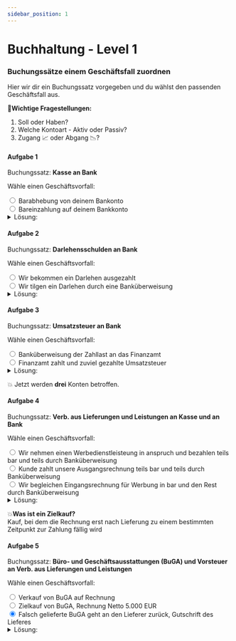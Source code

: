 ```yaml
---
sidebar_position: 1
---
```


# Buchhaltung - Level 1

### Buchungssätze einem Geschäftsfall zuordnen

Hier wir dir ein Buchungssatz vorgegeben und du wählst den passenden Geschäftsfall aus.

:pushpin:**Wichtige Fragestellungen:**

1. Soll oder Haben?<br/>
2. Welche Kontoart - Aktiv oder Passiv?<br/>
3. Zugang :chart_with_upwards_trend: oder Abgang :chart_with_downwards_trend:?<br/>

#### Aufgabe 1

Buchungssatz: **Kasse an Bank**

Wähle einen Geschäftsvorfall:

<div>
  <input type="radio" id="wrong" name="drone" value="wrong"
         checked></input>
  <label for="huey">Barabhebung von deinem Bankonto</label>
</div>
<div>
  <input type="radio" id="right" name="drone" value="right"
         checked></input>
  <label for="right">Bareinzahlung auf deinem Bankkonto</label>
</div>

<details>
  <summary>Lösung:</summary>
  <div>
    <div>Barabhebung von deinem Bankkonto</div>
      <br/>
    <details>
      <summary>
        Warum?
      </summary>
      <div>
        1. Soll o. Haben? Kasse = Soll, Bank = Haben<br/>
        2. Kontoart? Kasse = Aktiv, Bank = Aktiv<br/>
        3. Zugang o. Abgang? Kasse = Zugang, Bank = Abgang<br/>
        Kasse wird mehr (Barabhebung), Bank wird weniger (Abheben vom Bankkonto)
      </div>
    </details>
  </div>
</details>

#### Aufgabe 2

Buchungssatz: **Darlehensschulden an Bank**

Wähle einen Geschäftsvorfall:

<div>
  <input type="radio" id="wrong" name="drone" value="wrong"
         checked></input>
  <label for="huey">Wir bekommen ein Darlehen ausgezahlt</label>
</div>
<div>
  <input type="radio" id="right" name="drone" value="right"
         checked></input>
  <label for="right">Wir tilgen ein Darlehen durch eine Banküberweisung</label>
</div>

<details>
  <summary>Lösung:</summary>
  <div>
    <div>Wir tilgen ein Darlehen durch eine Banküberweisung</div>
      <br/>
    <details>
      <summary>
        Warum?
      </summary>
      <div>
        1. Soll o. Haben? Darlehnsschulden = Soll, Bank = Haben<br/>
        2. Kontoart? Darlehnsschulden = Passiv, Bank = Aktiv<br/>
        3. Zugang o. Abgang? Darlehnsschulden = Abgang, Bank = Abgang<br/>
        Darlehen wird weniger (Tilgung), Bank wird (Überweisung)
      </div>
    </details>
  </div>
</details>

#### Aufgabe 3

Buchungssatz: **Umsatzsteuer an Bank**

Wähle einen Geschäftsvorfall:

<div>
  <input type="radio" id="wrong" name="drone" value="wrong"
         checked></input>
  <label for="huey">Banküberweisung der Zahllast an das Finanzamt</label>
</div>
<div>
  <input type="radio" id="right" name="drone" value="right"
         checked></input>
  <label for="right">Finanzamt zahlt und zuviel gezahlte Umsatzsteuer</label>
</div>

<details>
  <summary>Lösung:</summary>
  <div>
    <div>Banküberweisung der Zahllast an das Finanzamt</div>
      <br/>
    <details>
      <summary>
        Warum?
      </summary>
      <div>
        1. Soll o. Haben? Umsatzsteuer = Soll, Bank = Haben<br/>
        2. Kontoart? Umsatzsteuer = Passiv, Bank = Aktiv<br/>
        3. Zugang o. Abgang? Umsatzsteuer = Abgang, Bank = Abgang<br/>
        Zahllast beglichen, Bank (Überweisung)
      </div>
    </details>
  </div>
</details>

:boom: Jetzt werden **drei** Konten betroffen.

#### Aufgabe 4

Buchungssatz: **Verb. aus Lieferungen und Leistungen an Kasse und an Bank**

Wähle einen Geschäftsvorfall:

<div>
  <input type="radio" id="wrong" name="drone" value="wrong"
         checked></input>
  <label for="huey">Wir nehmen einen Werbedienstleisteung in anspruch und bezahlen teils bar und teils durch Banküberweisung</label>
</div>
<div>
  <input type="radio" id="right" name="drone" value="right"
         checked></input>
  <label for="right">Kunde zahlt unsere Ausgangsrechnung teils bar und teils durch Banküberweisung</label>
</div>
<div>
  <input type="radio" id="right" name="drone" value="right"
         checked></input>
  <label for="right">Wir begleichen Eingangsrechnung für Werbung in bar und den Rest durch Banküberweisung </label>
</div>

<details>
  <summary>Lösung:</summary>
  <div>
    <div>Wir begleichen Eingangsrechnung für Werbung in bar und den Rest durch Banküberweisung</div>
      <br/>
    <details>
      <summary>
        Warum?
      </summary>
      <div>
        1. Soll o. Haben? Verb. L+L = Soll, Kasse = Haben, Bank = Haben<br/>
        2. Kontoart? Verb. L+L = Passiv, Kasse = Aktiv, Bank = Aktiv<br/>
        3. Zugang o. Abgang? Verb. L+L = Abgang, Kasse = Abgang, Bank = Abgang<br/>
        Verb. L+L werden beglichen, Kasse wird weniger, Bank wird weniger
      </div>
    </details>
  </div>
</details>

:boom:**Was ist ein Zielkauf?**<br/>
Kauf, bei dem die Rechnung erst nach Lieferung zu einem bestimmten Zeitpunkt zur Zahlung fällig wird

#### Aufgabe 5

Buchungssatz: **Büro- und Geschäftsausstattungen (BuGA) und Vorsteuer an Verb. aus Lieferungen und Leistungen**

Wähle einen Geschäftsvorfall:

<div>
  <input type="radio" id="wrong" name="drone" value="wrong"
         checked></input>
  <label for="huey">Verkauf von BuGA auf Rechnung</label>
</div>
<div>
  <input type="radio" id="right" name="drone" value="right"
         checked></input>
  <label for="right">Zielkauf von BuGA, Rechnung Netto 5.000 EUR</label>
</div>
<div>
  <input type="radio" id="right" name="drone" value="right"
         checked></input>
  <label for="right">Falsch gelieferte BuGA geht an den Lieferer zurück, Gutschrift des Lieferes</label>
</div>

<details>
  <summary>Lösung:</summary>
  <div>
    <div>Zielkauf von BuGA, Rechnung Netto 5.000 EUR</div>
      <br/>
    <details>
      <summary>
        Warum?
      </summary>
      <div>
        1. Soll o. Haben? BuGA = Soll, Vorsteuer = Soll, Verb. L+L = Haben<br/>
        2. Kontoart? BuGA = Aktiv, Vorsteuer = Aktiv, Verb. L+L = Passiv<br/>
        3. Zugang o. Abgang? BuGA = Zugang, Vorsteuer = Zugang, Verb. L+L = Zugang<br/>
        BuGA wird eingekauft, Vorsteuer bezahlt, Rechnung = Verbindl. L+L
      </div>
    </details>
  </div>
</details>
